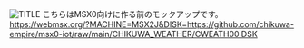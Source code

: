 ![TITLE](https://user-images.githubusercontent.com/124578804/225234667-2fab2043-0b3d-4e40-948a-efe219a0d9d4.png)
こちらはMSX0向けに作る前のモックアップです。<br>
https://webmsx.org/?MACHINE=MSX2J&DISK=https://github.com/chikuwa-empire/msx0-iot/raw/main/CHIKUWA_WEATHER/CWEATH00.DSK
